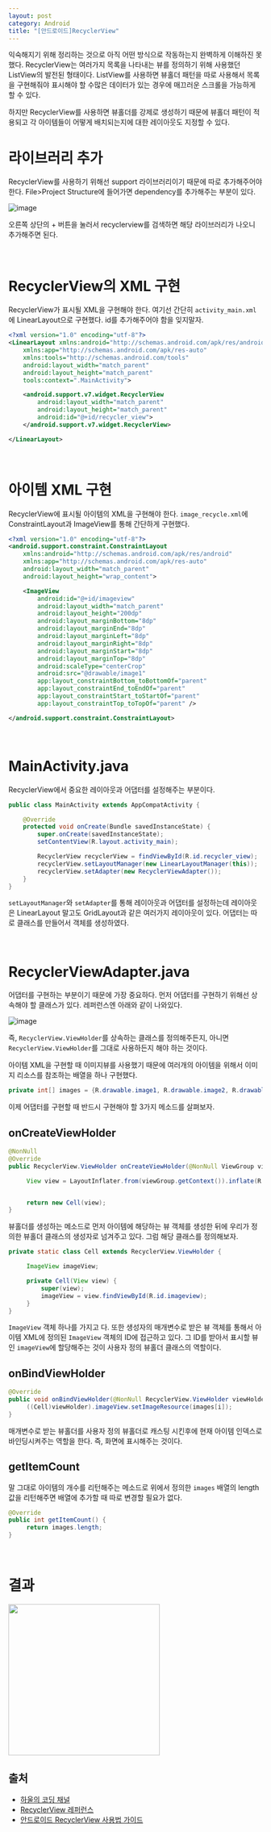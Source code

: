 ```yaml
---
layout: post
category: Android
title: "[안드로이드]RecyclerView"
---
```


익숙해지기 위해 정리하는 것으로 아직 어떤 방식으로 작동하는지 완벽하게 이해하진 못했다. RecyclerView는 여러가지 목록을 나타내는 뷰를 정의하기 위해 사용했던 ListView의 발전된 형태이다. ListView를 사용하면 뷰홀더 패턴을 따로 사용해서 목록을 구현해줘야 표시해야 할 수많은 데이터가 있는 경우에 매끄러운 스크롤을 가능하게 할 수 있다.

하지만 RecyclerView를 사용하면 뷰홀더를 강제로 생성하기 때문에 뷰홀더 패턴이 적용되고 각 아이템들이 어떻게 배치되는지에 대한 레이아웃도 지정할 수 있다.

# 라이브러리 추가

RecyclerView를 사용하기 위해선 support 라이브러리이기 때문에 따로 추가해주어야 한다. File>Project Structure에 들어가면 dependency를 추가해주는 부분이 있다.

![image](https://user-images.githubusercontent.com/35518072/43259343-cd7d3274-9110-11e8-80f9-fe22a0ee9176.png)

오른쪽 상단의 + 버튼을 눌러서 recyclerview를 검색하면 해당 라이브러리가 나오니 추가해주면 된다.

<br>

# RecyclerView의 XML 구현

RecyclerView가 표시될 XML을 구현해야 한다. 여기선 간단히 `activity_main.xml`에 LinearLayout으로 구현했다. id를 추가해주어야 함을 잊지말자.

```xml
<?xml version="1.0" encoding="utf-8"?>
<LinearLayout xmlns:android="http://schemas.android.com/apk/res/android"
    xmlns:app="http://schemas.android.com/apk/res-auto"
    xmlns:tools="http://schemas.android.com/tools"
    android:layout_width="match_parent"
    android:layout_height="match_parent"
    tools:context=".MainActivity">

    <android.support.v7.widget.RecyclerView
        android:layout_width="match_parent"
        android:layout_height="match_parent"
        android:id="@+id/recycler_view">
    </android.support.v7.widget.RecyclerView>

</LinearLayout>
```

<br>

# 아이템 XML 구현

RecyclerView에 표시될 아이템의 XML을 구현해야 한다. `image_recycle.xml`에 ConstraintLayout과 ImageView를 통해 간단하게 구현했다.

```xml
<?xml version="1.0" encoding="utf-8"?>
<android.support.constraint.ConstraintLayout
    xmlns:android="http://schemas.android.com/apk/res/android"
    xmlns:app="http://schemas.android.com/apk/res-auto"
    android:layout_width="match_parent"
    android:layout_height="wrap_content">

    <ImageView
        android:id="@+id/imageview"
        android:layout_width="match_parent"
        android:layout_height="200dp"
        android:layout_marginBottom="8dp"
        android:layout_marginEnd="8dp"
        android:layout_marginLeft="8dp"
        android:layout_marginRight="8dp"
        android:layout_marginStart="8dp"
        android:layout_marginTop="8dp"
        android:scaleType="centerCrop"
        android:src="@drawable/image1"
        app:layout_constraintBottom_toBottomOf="parent"
        app:layout_constraintEnd_toEndOf="parent"
        app:layout_constraintStart_toStartOf="parent"
        app:layout_constraintTop_toTopOf="parent" />

</android.support.constraint.ConstraintLayout>
```

<br>

# MainActivity.java

RecyclerView에서 중요한 레이아웃과 어댑터를 설정해주는 부분이다.

```java
public class MainActivity extends AppCompatActivity {

    @Override
    protected void onCreate(Bundle savedInstanceState) {
        super.onCreate(savedInstanceState);
        setContentView(R.layout.activity_main);

        RecyclerView recyclerView = findViewById(R.id.recycler_view);
        recyclerView.setLayoutManager(new LinearLayoutManager(this));
        recyclerView.setAdapter(new RecyclerViewAdapter());
    }
}
```

`setLayoutManager`와 `setAdapter`를 통해 레이아웃과 어댑터를 설정하는데 레이아웃은 LinearLayout 말고도 GridLayout과 같은 여러가지 레이아웃이 있다. 어댑터는 따로 클래스를 만들어서 객체를 생성하였다.

<br>

# RecyclerViewAdapter.java

어댑터를 구현하는 부분이기 때문에 가장 중요하다. 먼저 어댑터를 구현하기 위해선 상속해야 할 클래스가 있다. 레퍼런스엔 아래와 같이 나와있다.

![image](https://user-images.githubusercontent.com/35518072/43260384-506109b0-9114-11e8-9fe3-5eb3ba4de83e.png)

즉, `RecyclerView.ViewHolder`를 상속하는 클래스를 정의해주든지, 아니면 `RecyclerView.ViewHolder`를 그대로 사용하든지 해야 하는 것이다.

아이템 XML을 구현할 때 이미지뷰를 사용했기 때문에 여러개의 아이템을 위해서 이미지 리소스를 참조하는 배열을 하나 구현했다.

```java
private int[] images = {R.drawable.image1, R.drawable.image2, R.drawable.image3, R.drawable.image4, R.drawable.image5, R.drawable.image6};
```

이제 어댑터를 구현할 때 반드시 구현해야 할 3가지 메소드를 살펴보자.

## onCreateViewHolder

```java
@NonNull
@Override
public RecyclerView.ViewHolder onCreateViewHolder(@NonNull ViewGroup viewGroup, int i) {

     View view = LayoutInflater.from(viewGroup.getContext()).inflate(R.layout.image_recycle, viewGroup, false);


     return new Cell(view);
}
```

뷰홀더를 생성하는 메소드로 먼저 아이템에 해당하는 뷰 객체를 생성한 뒤에 우리가 정의한 뷰홀더 클래스의 생성자로 넘겨주고 있다. 그럼 해당 클래스를 정의해보자.

```java
private static class Cell extends RecyclerView.ViewHolder {

     ImageView imageView;

     private Cell(View view) {
         super(view);
         imageView = view.findViewById(R.id.imageview);
     }
}
```

`ImageView` 객체 하나를 가지고 다. 또한 생성자의 매개변수로 받은 뷰 객체를 통해서 아이템 XML에 정의된 `ImageView` 객체의 ID에 접근하고 있다. 그 ID를 받아서 표시할 뷰인 `imageView`에 할당해주는 것이 사용자 정의 뷰홀더 클래스의 역할이다.

## onBindViewHolder

```java
@Override
public void onBindViewHolder(@NonNull RecyclerView.ViewHolder viewHolder, int i) {
     ((Cell)viewHolder).imageView.setImageResource(images[i]);
}
```

매개변수로 받는 뷰홀더를 사용자 정의 뷰홀더로 캐스팅 시킨후에 현재 아이템 인덱스로 바인딩시켜주는 역할을 한다. 즉, 화면에 표시해주는 것이다.

## getItemCount

말 그대로 아이템의 개수를 리턴해주는 메소드로 위에서 정의한 `images` 배열의 length 값을 리턴해주면 배열에 추가할 때 따로 변경할 필요가 없다.

```java
@Override
public int getItemCount() {
     return images.length;
}
```

<br>

# 결과

<img src="https://user-images.githubusercontent.com/35518072/43260588-e644af0e-9114-11e8-8cc3-e4577462f75f.png" width="300px">

<br>

## 출처

* [하울의 코딩 채널](https://www.youtube.com/watch?v=wCnp7a-knSU&index=5&list=PLmdU__e_zPf_Pv5S3OT8lpTJa7pxwYNUL)
* [RecyclerView 레퍼런스](https://developer.android.com/reference/android/support/v7/widget/RecyclerView.Adapter.html#createviewholder)
* [안드로이드 RecyclerView 사용법 가이드](http://dreamaz.tistory.com/345)